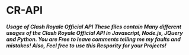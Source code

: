 # CR-API
***Usage of Clash Royale Official API
These files contain Many different usages of the Clash Royale Official API in Javascript, Node.js, JQuery and Python.
You are Free to leave comments telling me my faults and mistakes!
Also, Feel free to use this Respority for your Projects!***
